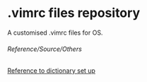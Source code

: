 # .vimrc files repository    

A customised .vimrc files for OS.

###### Reference/Source/Others
[Reference to dictionary set up](https://www.vivaolinux.com.br/artigo/Corretor-Ortografico-no-Vim-Guia-definitivo)
